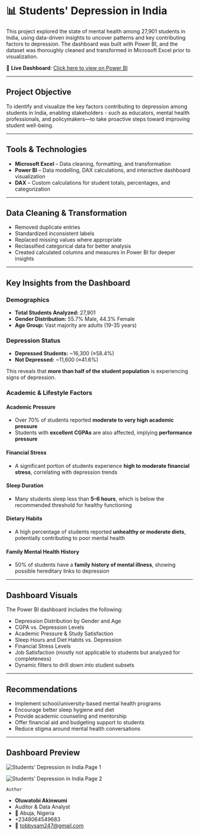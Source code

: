 # 📊 Students' Depression in India

This project explored the state of mental health among 27,901 students in India, using data-driven insights to uncover patterns and key contributing factors to depression. The dashboard was built with Power BI, and the dataset was thoroughly cleaned and transformed in Microsoft Excel prior to visualization.

🔗 **Live Dashboard**: [Click here to view on Power BI](https://app.powerbi.com/links/it5p4TM9me?ctid=e1382191-cd3f-4dd9-a1c3-0ceb4f0065f1&pbi_source=linkShare)

---

## Project Objective

To identify and visualize the key factors contributing to depression among students in India, enabling stakeholders - such as educators, mental health professionals, and policymakers—to take proactive steps toward improving student well-being.

---

## Tools & Technologies

- **Microsoft Excel** – Data cleaning, formatting, and transformation  
- **Power BI** – Data modelling, DAX calculations, and interactive dashboard visualization  
- **DAX** – Custom calculations for student totals, percentages, and categorization

---

## Data Cleaning & Transformation

- Removed duplicate entries
- Standardized inconsistent labels
- Replaced missing values where appropriate
- Reclassified categorical data for better analysis
- Created calculated columns and measures in Power BI for deeper insights

---

## Key Insights from the Dashboard

### Demographics
- **Total Students Analyzed:** 27,901
- **Gender Distribution:** 55.7% Male, 44.3% Female
- **Age Group:** Vast majority are adults (19-35 years)

### Depression Status
- **Depressed Students:** ~16,300 (≈58.4%)
- **Not Depressed:** ~11,600 (≈41.6%)

This reveals that **more than half of the student population** is experiencing signs of depression.

###  Academic & Lifestyle Factors

#### Academic Pressure
- Over 70% of students reported **moderate to very high academic pressure**
- Students with **excellent CGPAs** are also affected, implying **performance pressure**

#### Financial Stress
- A significant portion of students experience **high to moderate financial stress**, correlating with depression trends

#### Sleep Duration
- Many students sleep less than **5–6 hours**, which is below the recommended threshold for healthy functioning

#### Dietary Habits
- A high percentage of students reported **unhealthy or moderate diets**, potentially contributing to poor mental health

#### Family Mental Health History
- 50% of students have a **family history of mental illness**, showing possible hereditary links to depression

---

## Dashboard Visuals

The Power BI dashboard includes the following:

- Depression Distribution by Gender and Age
- CGPA vs. Depression Levels
- Academic Pressure & Study Satisfaction
- Sleep Hours and Diet Habits vs. Depression
- Financial Stress Levels
- Job Satisfaction (mostly not applicable to students but analyzed for completeness)
- Dynamic filters to drill down into student subsets

---

## Recommendations

- Implement school/university-based mental health programs
- Encourage better sleep hygiene and diet
- Provide academic counseling and mentorship
- Offer financial aid and budgeting support to students
- Reduce stigma around mental health conversations

---
## Dashboard Preview

![Students' Depression in India  Page 1](https://github.com/user-attachments/assets/bf4fb41a-adb5-448a-b794-5d8c0ceb39ee)

![Students' Depression in India  Page 2](https://github.com/user-attachments/assets/46bb62c2-d105-41c2-abb9-08c1446cffa5)


    Author
-  **Oluwatobi Akinwumi**
-  Auditor & Data Analyst
- 📍 Abuja, Nigeria
-  +2348064549683
-  📧 tobbysam247@gmail.com
